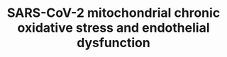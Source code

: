 ---
annotations:
- id: PW:0000003
  parent: signaling pathway
  type: Pathway Ontology
  value: signaling pathway
- id: DOID:0080848
  parent: disease by infectious agent
  type: Disease Ontology
  value: long COVID
- id: PW:0000378
  parent: regulatory pathway
  type: Pathway Ontology
  value: oxidative stress response pathway
- id: DOID:0080600
  parent: disease by infectious agent
  type: Disease Ontology
  value: COVID-19
authors:
- KJTLUC
- Mkutmon
- CMalyar
- Jingjingcai
- Egonw
- IsabelWassink
- Eweitz
citedin:
- link: PMC12230134
  title: Central nervous system and systemic inflammatory networks associated with
    acute neurological outcomes in COVID-19 (2025)
communities:
- COVID19
- Mitochondrion
description: 'Long COVID-19 (Coronavirus disease) ranges from lingering symptoms 6-12
  months after contracting COVID-19 to severe implications caused by the virus. To
  understand the (molecular) mechanisms underlying Long COVID-19 and the potential
  role of chronic oxidative stress, this pathway concisely visualises mitochondrial
  hijacking by SARS-COV-2 leading to pro-senescent mitochondrial dysfunction and inflammation. '
last-edited: 2024-07-23
ndex: null
organisms:
- Homo sapiens
redirect_from:
- /index.php/Pathway:WP5183
- /instance/WP5183
- /instance/WP5183_r134567
revision: r134567
schema-jsonld:
- '@context': https://schema.org/
  '@id': https://wikipathways.github.io/pathways/WP5183.html
  '@type': Dataset
  creator:
    '@type': Organization
    name: WikiPathways
  description: 'Long COVID-19 (Coronavirus disease) ranges from lingering symptoms
    6-12 months after contracting COVID-19 to severe implications caused by the virus.
    To understand the (molecular) mechanisms underlying Long COVID-19 and the potential
    role of chronic oxidative stress, this pathway concisely visualises mitochondrial
    hijacking by SARS-COV-2 leading to pro-senescent mitochondrial dysfunction and
    inflammation. '
  keywords:
  - ACAD9
  - ACE
  - ACE2
  - AGT
  - Angiotensin (1-7)
  - Angiotensin I
  - Angiotensin II
  - Angiotensin-(1-9)
  - BCS1KL
  - ECSIT
  - IL-18
  - IL-1β
  - IL-6
  - MAVS
  - MtROS
  - NDUFAF1
  - NDUFAF2
  - NF-kB
  - NFIP2
  - NLRP3
  - NLRX1
  - NOX1
  - PGC1
  - PHB1
  - RIG-I
  - Renin
  - SIRT6
  - TERF2
  - TERF2IP
  - TMEM173
  - TNF
  - TOMM70
  - TRAF3
  - TRAF6
  - nsp2
  - nsp7
  - orf9b
  - orf9c
  - p90rsk
  license: CC0
  name: SARS-CoV-2 mitochondrial chronic oxidative stress and endothelial dysfunction
seo: CreativeWork
title: SARS-CoV-2 mitochondrial chronic oxidative stress and endothelial dysfunction
wpid: WP5183
---